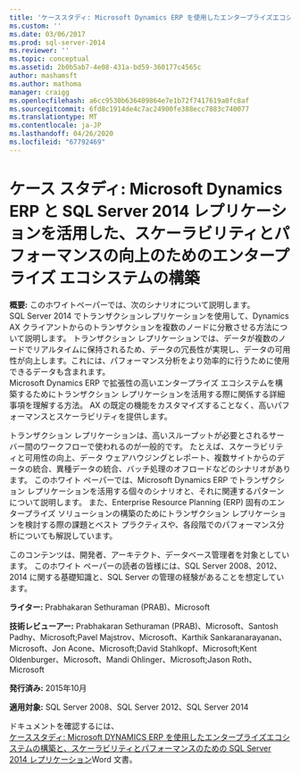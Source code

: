```yaml
---
title: 'ケーススタディ: Microsoft Dynamics ERP を使用したエンタープライズエコシステムの構築と、スケーラビリティとパフォーマンスのための SQL Server 2014 レプリケーション |Microsoft Docs'
ms.custom: ''
ms.date: 03/06/2017
ms.prod: sql-server-2014
ms.reviewer: ''
ms.topic: conceptual
ms.assetid: 2b0b5ab7-4e08-431a-bd59-360177c4565c
author: mashamsft
ms.author: mathoma
manager: craigg
ms.openlocfilehash: a6cc9530b636409864e7e1b72f7417619a0fc8af
ms.sourcegitcommit: 6fd8c1914de4c7ac24900fe388ecc7883c740077
ms.translationtype: MT
ms.contentlocale: ja-JP
ms.lasthandoff: 04/26/2020
ms.locfileid: "67792469"
---
```

# <a name="case-study-building-an-enterprise-ecosystem-with-microsoft-dynamics-erp-and-sql-server-2014-replication-for-scalability-and-performance"></a>ケース スタディ: Microsoft Dynamics ERP と SQL Server 2014 レプリケーションを活用した、スケーラビリティとパフォーマンスの向上のためのエンタープライズ エコシステムの構築

  **概要:** このホワイトペーパーでは、次のシナリオについて説明します。  
SQL Server 2014 でトランザクションレプリケーションを使用して、Dynamics AX クライアントからのトランザクションを複数のノードに分散させる方法について説明します。 トランザクション レプリケーションでは、データが複数のノードでリアルタイムに保持されるため、データの冗長性が実現し、データの可用性が向上します。これには、パフォーマンス分析をより効率的に行うために使用できるデータも含まれます。  
Microsoft Dynamics ERP で拡張性の高いエンタープライズ エコシステムを構築するためにトランザクション レプリケーションを活用する際に関係する詳細事項を理解する方法。 AX の既定の機能をカスタマイズすることなく、高いパフォーマンスとスケーラビリティを提供します。  
  
 トランザクション レプリケーションは、高いスループットが必要とされるサーバー間のワークフローで使われるのが一般的です。 たとえば、スケーラビリティと可用性の向上、データ ウェアハウジングとレポート、複数サイトからのデータの統合、異種データの統合、バッチ処理のオフロードなどのシナリオがあります。 このホワイト ペーパーでは、Microsoft Dynamics ERP でトランザクション レプリケーションを活用する個々のシナリオと、それに関連するパターンについて説明します。 また、Enterprise Resource Planning (ERP) 固有のエンタープライズ ソリューションの構築のためにトランザクション レプリケーションを検討する際の課題とベスト プラクティスや、各段階でのパフォーマンス分析についても解説しています。  
  
 このコンテンツは、開発者、アーキテクト、データベース管理者を対象としています。 このホワイト ペーパーの読者の皆様には、SQL Server 2008、2012、2014 に関する基礎知識と、SQL Server の管理の経験があることを想定しています。  
  
 **ライター:** Prabhakaran Sethuraman (PRAB)、Microsoft  
  
 **技術レビューアー:** Prabhakaran Sethuraman (PRAB)、Microsoft、Santosh Padhy、Microsoft;Pavel Majstrov、Microsoft、Karthik Sankaranarayanan、Microsoft、Jon Acone、Microsoft;David Stahlkopf、Microsoft;Kent Oldenburger、Microsoft、Mandi Ohlinger、Microsoft;Jason Roth、Microsoft  
  
 **発行済み:** 2015年10月  
  
 **適用対象:** SQL Server 2008、SQL Server 2012、SQL Server 2014  
  
 ドキュメントを確認するには、  
        [ケーススタディ: Microsoft DYNAMICS ERP を使用したエンタープライズエコシステムの構築と、スケーラビリティとパフォーマンスのための SQL Server 2014 レプリケーション](https://download.microsoft.com/download/D/2/0/D20E1C5F-72EA-4505-9F26-FEF9550EFD44/A%20Case%20Study%20Using%20Replication%20to%20Build%20an%20Enterprise%20Ecosystem%20in%20Microsoft%20Dynamics%20ERP%20for%20Scalability%20and%20Performance.docx)Word 文書。  
  
  
